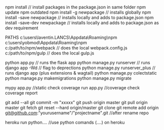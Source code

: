 npm install // install packages in the package.json in same folder
npm update
npm outdated
npm install -g newpackage  // installs globally
npm install -save newpackage  // installs locally and adds to package.json
npm install -save-dev newpackage  // installs locally and adds to package.json as dev requirement

PATHS
c:\users\laventin.LANCS\Appdata\Roaming\npm\
c:\users\yobmod\Appdata\Roaming\npm\
c:/path/to/npm/webpack      //  does the local webpack.config.js
c:/path/to/npm/gulp         //  does the local gulp.js


python app.py   // runs the flask app
python manage.py runserver   // runs django app         -Wd   // flag to deprections
python manage.py runserver_plus   // runs django app (plus extensions & wagtail)
python manage.py colectstatic
python manage.py makemigrations
python manage.py migrate


mypy app.py             //static check
coverage run app.py     //coverage check
coverage report

git add --all
git commit -m "xxxxx"
git push origin master
git pull origin master
git fetch
git reset --hard origin/master
git clone
git remote add origin git@github.com:"yourusername"/"projectname".git   //after rename repo


heroku run python....    //use python comands (....) on heroku
